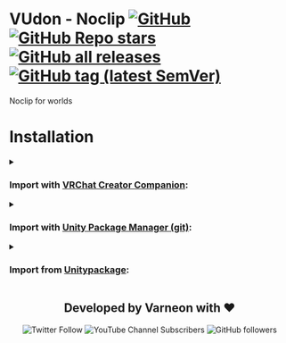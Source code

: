 <div>

# VUdon - Noclip [![GitHub](https://img.shields.io/github/license/Varneon/VUdon-Noclip?color=blue&label=License&style=flat)](https://github.com/Varneon/VUdon-Noclip/blob/main/LICENSE) [![GitHub Repo stars](https://img.shields.io/github/stars/Varneon/VUdon-Noclip?style=flat&label=Stars)](https://github.com/Varneon/VUdon-Noclip/stargazers) [![GitHub all releases](https://img.shields.io/github/downloads/Varneon/VUdon-Noclip/total?color=blue&label=Downloads&style=flat)](https://github.com/Varneon/VUdon-Noclip/releases) [![GitHub tag (latest SemVer)](https://img.shields.io/github/v/tag/Varneon/VUdon-Noclip?color=blue&label=Release&sort=semver&style=flat)](https://github.com/Varneon/VUdon-Noclip/releases/latest)

</div>

Noclip for worlds

# Installation

<details><summary>

### Import with [VRChat Creator Companion](https://vcc.docs.vrchat.com/vpm/packages#user-packages):</summary>

> 1. Download `com.varneon.vudon.noclip.zip` from [here](https://github.com/Varneon/VUdon-Noclip/releases/latest)
> 2. Unpack the .zip somewhere
> 3. In VRChat Creator Companion, navigate to `Settings` > `User Packages` > `Add`
> 4. Navigate to the unpacked folder, `com.varneon.vudon.noclip` and click `Select Folder`
> 5. `VUdon - Noclip` should now be visible under `Local User Packages` in the project view in VRChat Creator Companion
> 6. Click `Add`

</details><details><summary>

### Import with [Unity Package Manager (git)](https://docs.unity3d.com/2019.4/Documentation/Manual/upm-ui-giturl.html):</summary>

> 1. In the Unity toolbar, select `Window` > `Package Manager` > `[+]` > `Add package from git URL...` 
> 2. Paste the following link: `https://github.com/Varneon/VUdon-Noclip.git?path=/Packages/com.varneon.vudon.noclip`

</details><details><summary>

### Import from [Unitypackage](https://docs.unity3d.com/2019.4/Documentation/Manual/AssetPackagesImport.html):</summary>

> 1. Download latest `com.varneon.vudon.noclip.unitypackage` from [here](https://github.com/Varneon/VUdon-Noclip/releases/latest)
> 2. Import the downloaded .unitypackage into your Unity project

</details>

<div align="center">

## Developed by Varneon with :hearts:

![Twitter Follow](https://img.shields.io/twitter/follow/Varneon?color=%231c9cea&label=%40Varneon&logo=Twitter&style=for-the-badge)
![YouTube Channel Subscribers](https://img.shields.io/youtube/channel/subscribers/UCKTxeXy7gyaxr-YA9qGWOYg?color=%23FF0000&label=Varneon&logo=YouTube&style=for-the-badge)
![GitHub followers](https://img.shields.io/github/followers/Varneon?color=%23303030&label=Varneon&logo=GitHub&style=for-the-badge)

</div>
